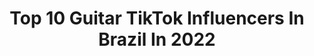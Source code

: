 ---
title: Top 10 Guitar TikTok Influencers In Brazil In 2022
description: >-
  Find top guitar TikTok influencers in Brazil in 2022. Most popular hashtags: #guitar #fyp #foryou #fy.
platform: TikTok
hits: 35
text_top: Discover the best TikTok profiles on inBeat.
text_bottom: inBeat holds 35 TikTok influencers like this in Brazil for you to connect with.
profiles:
  - username: "rodaum"
    fullname: >-
      Rodrigo Yukio Rodaum
    bio: >-
      🎶Violão Fingerstyle Guitar🎶
    location: "Brazil"
    followers: 63700
    engagement: 684
    commentsToLikes: 0.027768
    id: cka0kn15dnc5m0i788vfcyvm6
    verified: false
    hashtags: "#jorgeemateus, #80s, #acousticguitar, #fingerstyleguitar"
  - username: "themyung"
    fullname: >-
      Myung
    bio: >-
      17 •twitter: @the_myung SPOTIFY, INSTA, YOUTUBE, ETC NO LINK ABAIXO
    location: "Brazil"
    followers: 63400
    engagement: 2392
    commentsToLikes: 0.029713
    id: ckbwa1mm300jj0j23s831oyln
    verified: false
    hashtags: "#fyp, #duet, #guitar, #music"
  - username: "real.tik.rock"
    fullname: >-
      🔥Tik Rock🔥
    bio: >-
      🔥🤘🏻HEADBANGERS🤘🏻🔥 VAMOS AUMENTAR O EXÉRCITO DO ROCKN'ROLL ! 🔥🤘🏻😝🤘🏻🔥
    location: "Brazil"
    followers: 8587
    engagement: 823
    commentsToLikes: 0.017566
    id: ckamtsslkw5n20i78jl7563e7
    verified: false
    hashtags: "#genesimmons, #foryoupage, #tiktokrock, #rock"
  - username: "hebertfreire"
    fullname: >-
      Hebert Freire
    bio: >-
      🛸 Aprenda a tocar violão comigo 👇
    location: "Brazil"
    followers: 39000
    engagement: 931
    commentsToLikes: 0.019695
    id: ck9gklx2ljwtf0j78mol77te5
    verified: false
    hashtags: "#viral, #musica, #guitar, #violao"
  - username: "tafnes.tab"
    fullname: >-
      tafnes
    bio: >-
      curitiba, brazil te ensino tudo lá no insta
    location: "Brazil"
    followers: 110000
    engagement: 1637
    commentsToLikes: 0.025269
    id: ckbabetrk3y2c0j23qi67emu4
    verified: false
    hashtags: "#foryou, #fyp, #paravoc, #sing"
  - username: "sergioviolinist"
    fullname: >-
      Sérgio Neto
    bio: >-
      🌄Rio de Janeiro🏝 ME SIGAM NO INSTA TAMBÉM GALERIS💜 ⬇️Veja meu canal no YT⬇️
    location: "Brazil"
    followers: 21000
    engagement: 1607
    commentsToLikes: 0.068139
    id: ck8s5b74nf32b0j78a19k11cx
    verified: false
    hashtags: "#foryoupage, #notfyp, #quarentena, #notforyou"
  - username: "pedrolomando"
    fullname: >-
      Pedro Lomando Rocha
    bio: >-
      Se vc se divertiu, meu dever foi cumprido
    location: "Brazil"
    followers: 26600
    engagement: 2487
    commentsToLikes: 0.031237
    id: ckc8yszxpnf260j239d86sz6s
    verified: false
    hashtags: "#fyp, #fy, #viral, #backtoschool"
  - username: "marcoseugeniods"
    fullname: >-
      Marcos Eugênio
    bio: >-
      Vídeos relacionados à séries, filmes, games e humor... Somos 4k, gratidão! 😊🦊
    location: "Brazil"
    followers: 4721
    engagement: 1290
    commentsToLikes: 0.085608
    id: ckbqhmjab2xnb0j23ryqidazf
    verified: false
    hashtags: "#videogame, #fy, #comedia, #humor"
  - username: "gioduart3"
    fullname: >-
      Gionária Duarte
    bio: >-
      Uma pessoa não muito normal 😉 Apaixonada por animais 🐾 Jesus Cristo 🙏❤
    location: "Brazil"
    followers: 2344
    engagement: 2130
    commentsToLikes: 0.016728
    id: ckdc55ruwgyf90j23se88amxs
    verified: false
    hashtags: "#catsoftiktok, #viral, #dogsoftiktok, #foryou"
  - username: "gellioficial"
    fullname: >-
      Gelli Clash
    bio: >-
      Testando coisas malucas! Bora 700k ❤️💚 Segue @gelliclash no insta😍
    location: "Brazil"
    followers: 689100
    engagement: 1578
    commentsToLikes: 0.011374
    id: ck8vxlewfrene0j78i804jq80
    verified: true
    hashtags: "#viral, #oldspicebrasil, #homemdeferro, #gelli"
---